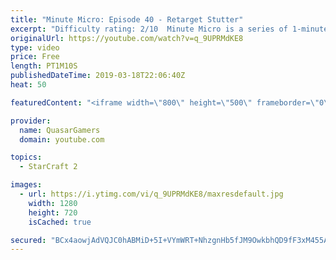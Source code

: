 ```yaml
---
title: "Minute Micro: Episode 40 - Retarget Stutter"
excerpt: "Difficulty rating: 2/10  Minute Micro is a series of 1-minute videos explaining how to perform common micro techniques. This episode is on using stutter step to retarget.  twitch.tv/Quasarprintf"
originalUrl: https://youtube.com/watch?v=q_9UPRMdKE8
type: video
price: Free
length: PT1M10S
publishedDateTime: 2019-03-18T22:06:40Z
heat: 50

featuredContent: "<iframe width=\"800\" height=\"500\" frameborder=\"0\" src=\"https://www.youtube.com/embed/q_9UPRMdKE8\" allow=\"accelerometer; autoplay; encrypted-media; gyroscope; picture-in-picture\" allowfullscreen></iframe>"

provider:
  name: QuasarGamers
  domain: youtube.com

topics:
  - StarCraft 2

images:
  - url: https://i.ytimg.com/vi/q_9UPRMdKE8/maxresdefault.jpg
    width: 1280
    height: 720
    isCached: true

secured: "BCx4aowjAdVQJC0hABMiD+5I+VYmWRT+NhzgnHb5fJM9OwkbhQD9fF3xM455AeLGN07sWvSuza2CUB0GKKHfOyInDEgKYMZBddB6rdZ1RTBxkHtXcGQp+K8Rd4/KC4eIHtDvZ9ezzPfogSgmbIY1JJANcIrD+xAtaoT/iH9oz9bYY+02ZarShWFr7c7hSw3oZD+eU8Yp+P6vH2k6XiAFjOaS5d+va8mDQAil2coWoaizFM2KjNOwHo23oW6SF/qzMEcnf8LtidpH6SLG2CrXkQ8OnZdW1u9HcpVN1D9K1CrY/TzUJb/lkDxYw5JTCyOoNzwt7HTwl25zN95z4YEi4AjUmFJBzDnRdMQUZRgc5OsaABpI3tk2Qk0f4rBQuwg2rNIxtmQxzvZFKz7RH8WlY2PBNj5hY7VFxY3anb36WjE=;13EInt1TxScUNo/yf3GpGA=="
---
```


